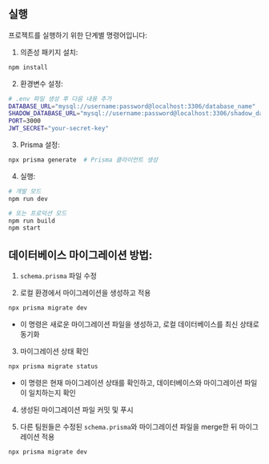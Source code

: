 ## 실행

프로젝트를 실행하기 위한 단계별 명령어입니다:

1. 의존성 패키지 설치:

```bash
npm install
```

2. 환경변수 설정:

```bash
# .env 파일 생성 후 다음 내용 추가
DATABASE_URL="mysql://username:password@localhost:3306/database_name"
SHADOW_DATABASE_URL="mysql://username:password@localhost:3306/shadow_database_name"
PORT=3000
JWT_SECRET="your-secret-key"
```

3. Prisma 설정:

```bash
npx prisma generate  # Prisma 클라이언트 생성
```

4. 실행:

```bash
# 개발 모드
npm run dev

# 또는 프로덕션 모드
npm run build
npm start
```

## 데이터베이스 마이그레이션 방법:

1. `schema.prisma` 파일 수정

2. 로컬 환경에서 마이그레이션을 생성하고 적용

```bash
npx prisma migrate dev
```

- 이 명령은 새로운 마이그레이션 파일을 생성하고, 로컬 데이터베이스를 최신 상태로 동기화

3. 마이그레이션 상태 확인

```bash
npx prisma migrate status
```

- 이 명령은 현재 마이그레이션 상태를 확인하고, 데이터베이스와 마이그레이션 파일이 일치하는지 확인

4. 생성된 마이그레이션 파일 커밋 및 푸시

5. 다른 팀원들은 수정된 `schema.prisma`와 마이그레이션 파일을 merge한 뒤 마이그레이션 적용

```bash
npx prisma migrate dev
```
